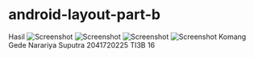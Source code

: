﻿# android-layout-part-b
 Hasil
![Screenshot](images/gambar1.jpeg)
![Screenshot](images/gambar2.jpeg)
![Screenshot](images/gambar3.jpeg)
![Screenshot](images/gambar4.jpeg)
Komang Gede Narariya Suputra
2041720225
TI3B
16
